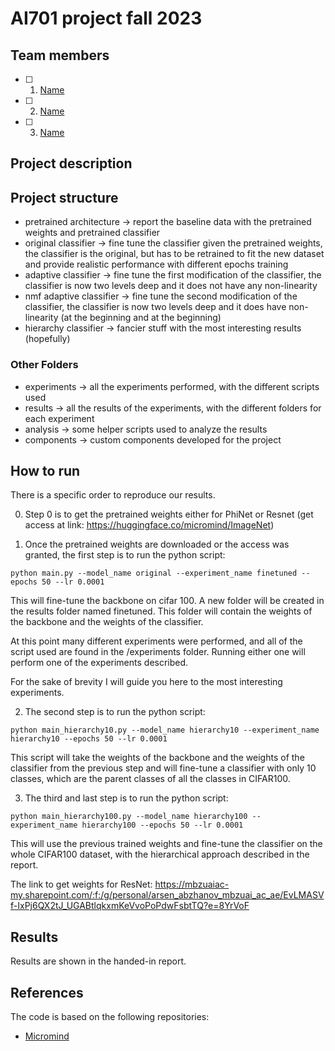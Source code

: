 # AI701 project fall 2023

## Team members
- [ ] 1. [Name]()
- [ ] 2. [Name]()
- [ ] 3. [Name]()

## Project description

## Project structure

- pretrained architecture -> report the baseline data with the pretrained weights and pretrained classifier
- original classifier -> fine tune the classifier given the pretrained weights, the classifier is the original, but has to be retrained to fit the new dataset and provide realistic performance with different epochs training
- adaptive classifier -> fine tune the first modification of the classifier, the classifier is now two levels deep and it does not have any non-linearity
- nmf adaptive classifier -> fine tune the second modification of the classifier, the classifier is now two levels deep and it does have non-linearity (at the beginning and at the beginning)
- hierarchy classifier -> fancier stuff with the most interesting results (hopefully)

### Other Folders

- experiments -> all the experiments performed, with the different scripts used
- results -> all the results of the experiments, with the different folders for each experiment
- analysis ->  some helper scripts used to analyze the results
- components -> custom components developed for the project

## How to run

There is a specific order to reproduce our results.

0. Step 0 is to get the pretrained weights either for PhiNet or Resnet (get access at link: https://huggingface.co/micromind/ImageNet)

1. Once the pretrained weights are downloaded or the access was granted, the first step is to run the python script:

```python main.py --model_name original --experiment_name finetuned --epochs 50 --lr 0.0001```

This will fine-tune the backbone on cifar 100. A new folder will be created in the results folder named finetuned. This folder will contain the weights of the backbone and the weights of the classifier.

At this point many different experiments were performed, and all of the script used are found in the /experiments folder. Running either one will perform one of the experiments described.

For the sake of brevity I will guide you here to the most interesting experiments.

2. The second step is to run the python script:

```python main_hierarchy10.py --model_name hierarchy10 --experiment_name hierarchy10 --epochs 50 --lr 0.0001```

This script will take the weights of the backbone and the weights of the classifier from the previous step and will fine-tune a classifier with only 10 classes, which are the parent classes of all the classes in CIFAR100.

3. The third and last step is to run the python script:

```python main_hierarchy100.py --model_name hierarchy100 --experiment_name hierarchy100 --epochs 50 --lr 0.0001```

This will use the previous trained weights and fine-tune the classifier on the whole CIFAR100 dataset, with the hierarchical approach described in the report.

The link to get weights for ResNet:
https://mbzuaiac-my.sharepoint.com/:f:/g/personal/arsen_abzhanov_mbzuai_ac_ae/EvLMASVf-IxPj6QX2tJ_UGABtlqkxmKeVvoPoPdwFsbtTQ?e=8YrVoF

## Results

Results are shown in the handed-in report.

## References

The code is based on the following repositories:

- [Micromind](https://github.com/micromind-toolkit/micromind)